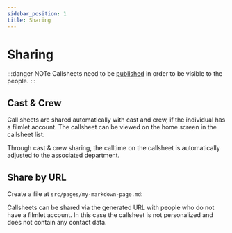 ```yaml
---
sidebar_position: 1
title: Sharing
---
```


# Sharing

:::danger NOTe
Callsheets need to be [published](./publishing.mdx) in order to be visible to the people.
:::

## Cast & Crew

Call sheets are shared automatically with cast and crew, if the individual has a filmlet account. The callsheet can be viewed on the home screen in the callsheet list.

Through cast & crew sharing, the calltime on the callsheet is automatically adjusted to the associated department.

## Share by URL

Create a file at `src/pages/my-markdown-page.md`:

Callsheets can be shared via the generated URL with people who do not have a filmlet account. In this case the callsheet is not personalized and does not contain any contact data.
